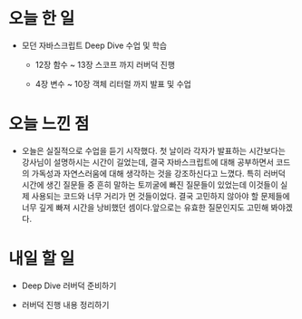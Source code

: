 # 오늘 한 일

-   모던 자바스크립트 Deep Dive 수업 및 학습

    -   12장 함수 ~ 13장 스코프 까지 러버덕 진행

    -   4장 변수 ~ 10장 객체 리터럴 까지 발표 및 수업

# 오늘 느낀 점

-   오늘은 실질적으로 수업을 듣기 시작했다. 첫 날이라 각자가 발표하는 시간보다는 강사님이 설명하시는 시간이 길었는데, 결국 자바스크립트에 대해 공부하면서 코드의 가독성과 자연스러움에 대해 생각하는 것을 강조하신다고 느꼈다. 특히 러버덕 시간에 생긴 질문들 중 흔히 말하는 토끼굴에 빠진 질문들이 있었는데 이것들이 실제 사용되는 코드와 너무 거리가 먼 것들이었다. 결국 고민하지 않아야 할 문제들에 너무 깊게 빠져 시간을 낭비했던 셈이다.앞으로는 유효한 질문인지도 고민해 봐야겠다.

# 내일 할 일

-   Deep Dive 러버덕 준비하기

-   러버덕 진행 내용 정리하기
